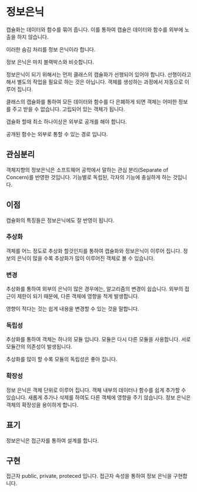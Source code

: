 # 정보은닉
캡슐화는 데이터와 함수를 묶어 줍니다.
이를 통하여 캡슐은 데이터와 함수를 외부에 노출을 하지 않습니다.

이러한 숨김 처리를 정보 은닉이라 합니다.

정보 은닉은 마치 블랙박스와 비슷합니다.


정보은닉이 되기 위해서는 먼저 클래스의 캡슐화가 선행되어 있어야 합니다.
선행이라고 해서 별도의 작업을 필요로 하는 것은 아닙니다. 객체를 생성하는 과정에서 자동으로 이루어 집니다.

클래스의 캡슐화를 통하여 모든 데이터와 함수를 다 은폐하게 되면 객체는 어떠한 정보를 주고 받을 수 없습니다.
고립되어 있는 객체가 됩니다.

갭슐화 할때 최소 하나이상은 외부로 공개를 해야 합니다.

공개된 함수는 외부로 통할 수 있는 경로 입니다.



## 관심분리
객체지향의 정보은닉은 소프트웨어 공학에서 말하는 관심 분리(Separate of Concern)를 반영한 것입니다.
기능별로 독립된, 각자의 기능에 충실하게 하는 것입니다.


## 이점
캡슐화의 특징들은 정보은닉에도 잘 반영이 됩니다.

### 추상화
객체를 어느 정도로 추상화 할것인지를 통하여 캡슐화와 정보은닉이 이루어 집니다.
정보의 은닉이 많을 수록 추상화가 많이 이루어진 객체로 볼 수 있습니다.

### 변경
추상화를 통하여 외부의 은닉이 많은 경우에는, 알고리즘의 변경이 쉽습니다.
외부의 접근이 제한이 되기 때문에, 다른 객체에 영향을 적게 발생합니다.

영향이 적다는 것는 쉽게 내용을 변경할 수 있는 것을 말합니다.

### 독립성
추상화를 통하여 객체는 하나의 모듈 입니다. 모듈은 다시 다른 모듈을 사용합니다.
서로 모듈간의 의존성이 발생됩니다.

추상화를 많이 할 수록 모듈의 독립성은 좋아 집니다.

### 확장성
정보 은닉은 객체 단위로 이루어 집니다. 
객체 내부의 데이터나 함수를 쉽게 추가할 수 있습니다. 새롭게 추가나 삭제를 하여도 다른 객체에 영향을 주기 않습니다.
정보 은닉은 객체의 확장성을 용이하게 합니다.

## 표기
정보은닉은 접근자를 통하여 설계를 합니다.


## 구현
접근자 public, private, proteced 입니다. 접근자 속성을 통하여 정보 은닉을 구현합니다.


